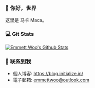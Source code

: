 ### 👋 你好，世界

这里是 马卡 Maca。

### 💻 Git Stats

[![Emmett Woo's Github Stats](https://github-readme-stats.vercel.app/api?username=emmett9527&count_private=true&show_icons=true&theme=nord)](https://github.com/anuraghazra/github-readme-stats)

### 💬 联系到我

- 個人博客: https://blog.initialize.in/
- 電子郵箱: emmettwoo@outlook.com

<!--
emmett9527/emmett9527 is a ✨ special ✨ repository because its `README.md` (this file) appears on your GitHub profile.
You can click the Preview link to take a look at your changes.

Here are some ideas to get you started:
- 👋 Hi, I’m @emmett9527
- 👀 I’m interested in ...
- 🌱 I’m currently learning ...
- 💞️ I’m looking to collaborate on ...
- 📫 How to reach me ...
- 😄 Pronouns: ...
- ⚡ Fun fact: ...
-->
